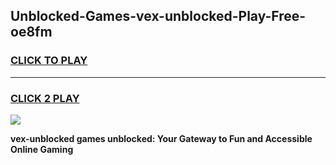 
## Unblocked-Games-vex-unblocked-Play-Free-oe8fm
<h3>
<a href="https://premium76.site?title=vex-unblocked&ref=18A1">CLICK TO PLAY</a></h3>
<hr>

<h3>
<a href="https://premium76.site?title=vex-unblocked&ref=18A1">CLICK 2 PLAY</a>
  
</h3>

<a href="https://premium76.site?title=vex-unblocked&ref=18A1"><img src="https://clearcache.store/games.png"></a>


**vex-unblocked games unblocked: Your Gateway to Fun and Accessible Online Gaming**
